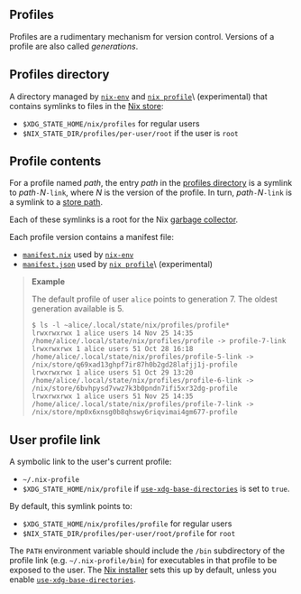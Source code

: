## Profiles

Profiles are a rudimentary mechanism for version control.
Versions of a profile are also called *generations*.

## Profiles directory

A directory managed by [`nix-env`] and [`nix profile`]\ (experimental) that contains symlinks to files in the [Nix store](@docroot@/glossary.md#gloss-store):

- `$XDG_STATE_HOME/nix/profiles` for regular users
- `$NIX_STATE_DIR/profiles/per-user/root` if the user is `root`

## Profile contents

For a profile named *path*, the entry *path* in the [profiles directory](#profiles-directory) is a symlink to *path*`-`*N*`-link`, where *N* is the version of the profile.
In turn, *path*`-`*N*`-link` is a symlink to a [store path](@docroot@/glossary.md#gloss-store-path).

Each of these symlinks is a root for the Nix [garbage collector](@docroot@/command-ref/nix-store/gc.md).

Each profile version contains a manifest file:
- [`manifest.nix`](@docroot@/command-ref/files/manifest.nix.md) used by [`nix-env`]
- [`manifest.json`](@docroot@/command-ref/files/manifest.json.md) used by [`nix profile`]\ (experimental)

> **Example**
>
> The default profile of user `alice` points to generation 7.
> The oldest generation available is 5.
>
> ```console
> $ ls -l ~alice/.local/state/nix/profiles/profile*
> lrwxrwxrwx 1 alice users 14 Nov 25 14:35 /home/alice/.local/state/nix/profiles/profile -> profile-7-link
> lrwxrwxrwx 1 alice users 51 Oct 28 16:18 /home/alice/.local/state/nix/profiles/profile-5-link -> /nix/store/q69xad13ghpf7ir87h0b2gd28lafjj1j-profile
> lrwxrwxrwx 1 alice users 51 Oct 29 13:20 /home/alice/.local/state/nix/profiles/profile-6-link -> /nix/store/6bvhpysd7vwz7k3b0pndn7ifi5xr32dg-profile
> lrwxrwxrwx 1 alice users 51 Nov 25 14:35 /home/alice/.local/state/nix/profiles/profile-7-link -> /nix/store/mp0x6xnsg0b8qhswy6riqvimai4gm677-profile
> ```

## User profile link

A symbolic link to the user's current profile:

- `~/.nix-profile`
- `$XDG_STATE_HOME/nix/profile` if [`use-xdg-base-directories`] is set to `true`.

By default, this symlink points to:

- `$XDG_STATE_HOME/nix/profiles/profile` for regular users
- `$NIX_STATE_DIR/profiles/per-user/root/profile` for `root`

The `PATH` environment variable should include the `/bin` subdirectory of the profile link (e.g. `~/.nix-profile/bin`) for executables in that profile to be exposed to the user.
The [Nix installer](@docroot@/installation/installing-binary.md) sets this up by default, unless you enable [`use-xdg-base-directories`].

[`nix profile`]: @docroot@/command-ref/new-cli/nix3-profile.md
[`nix-env`]: @docroot@/command-ref/nix-env.md
[`use-xdg-base-directories`]: @docroot@/command-ref/conf-file.md#conf-use-xdg-base-directories
